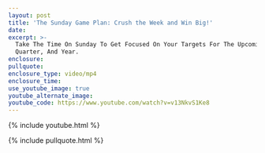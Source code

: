 ```yaml
---
layout: post
title: 'The Sunday Game Plan: Crush the Week and Win Big!'
date:
excerpt: >-
  Take The Time On Sunday To Get Focused On Your Targets For The Upcoming Week,
  Quarter, And Year.
enclosure:
pullquote:
enclosure_type: video/mp4
enclosure_time:
use_youtube_image: true
youtube_alternate_image:
youtube_code: https://www.youtube.com/watch?v=v13NkvS1Ke8
---
```

{% include youtube.html %}

{% include pullquote.html %}
